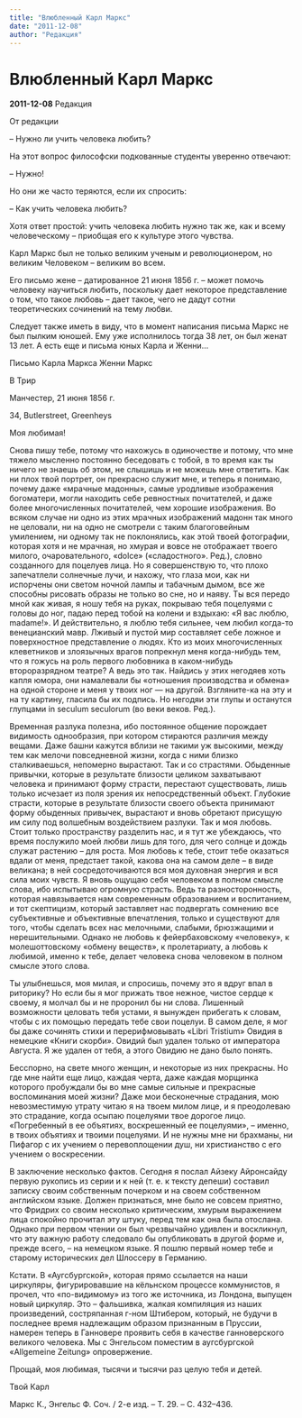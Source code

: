 ```yaml
---
title: "Влюбленный Карл Маркс"
date: "2011-12-08"
author: "Редакция"
---
```


# Влюбленный Карл Маркс

**2011-12-08** Редакция

От редакции

– Нужно ли учить человека любить?

На этот вопрос философски подкованные студенты уверенно отвечают:

– Нужно!

Но они же часто теряются, если их спросить:

– Как учить человека любить?

Хотя ответ простой: учить человека любить нужно так же, как и всему человеческому – приобщая его к культуре этого чувства.

Карл Маркс был не только великим ученым и революционером, но великим Человеком – великим во всем.

Его письмо жене – датированное 21 июня 1856 г. – может помочь человеку научиться любить, поскольку дает некоторое представление о том, что такое любовь – дает такое, чего не дадут сотни теоретических сочинений на тему любви.

Следует также иметь в виду, что в момент написания письма Маркс не был пылким юношей. Ему уже исполнилось тогда 38 лет, он был женат 13 лет. А есть еще и письма юных Карла и Женни…

Письмо Карла Маркса Женни Маркс

В Трир

Манчестер, 21 июня 1856 г.

34, Butlerstreet, Greenheys

Моя любимая!

Снова пишу тебе, потому что нахожусь в одиночестве и потому, что мне тяжело мысленно постоянно беседовать с тобой, в то время как ты ничего не знаешь об этом, не слышишь и не можешь мне ответить. Как ни плох твой портрет, он прекрасно служит мне, и теперь я понимаю, почему даже «мрачные мадонны», самые уродливые изображения богоматери, могли находить себе ревностных почитателей, и даже более многочисленных почитателей, чем хорошие изображения. Во всяком случае ни одно из этих мрачных изображений мадонн так много не целовали, ни на одно не смотрели с таким благоговейным умилением, ни одному так не поклонялись, как этой твоей фотографии, которая хотя и не мрачная, но хмурая и вовсе не отображает твоего милого, очаровательного, «dolce» («сладостного». Ред.), словно созданного для поцелуев лица. Но я совершенствую то, что плохо запечатлели солнечные лучи, и нахожу, что глаза мои, как ни испорчены они светом ночной лампы и табачным дымом, все же способны рисовать образы не только во сне, но и наяву. Ты вся передо мной как живая, я ношу тебя на руках, покрываю тебя поцелуями с головы до ног, падаю перед тобой на колени и вздыхаю: «Я вас люблю, madame!». И действительно, я люблю тебя сильнее, чем любил когда-то венецианский мавр. Лживый и пустой мир составляет себе ложное и поверхностное представление о людях. Кто из моих многочисленных клеветников и злоязычных врагов попрекнул меня когда-нибудь тем, что я гожусь на роль первого любовника в каком-нибудь второразрядном театре? А ведь это так. Найдись у этих негодяев хоть капля юмора, они намалевали бы «отношения производства и обмена» на одной стороне и меня у твоих ног — на другой. Взгляните-ка на эту и на ту картину, гласила бы их подпись. Но негодяи эти глупы и останутся глупцами in seculum seculorum (во веки веков. Ред.).

Временная разлука полезна, ибо постоянное общение порождает видимость однообразия, при котором стираются различия между вещами. Даже башни кажутся вблизи не такими уж высокими, между тем как мелочи повседневной жизни, когда с ними близко сталкиваешься, непомерно вырастают. Так и со страстями. Обыденные привычки, которые в результате близости целиком захватывают человека и принимают форму страсти, перестают существовать, лишь только исчезает из поля зрения их непосредственный объект. Глубокие страсти, которые в результате близости своего объекта принимают форму обыденных привычек, вырастают и вновь обретают присущую им силу под волшебным воздействием разлуки. Так и моя любовь. Стоит только пространству разделить нас, и я тут же убеждаюсь, что время послужило моей любви лишь для того, для чего солнце и дождь служат растению – для роста. Моя любовь к тебе, стоит тебе оказаться вдали от меня, предстает такой, какова она на самом деле – в виде великана; в ней сосредоточиваются вся моя духовная энергия и вся сила моих чувств. Я вновь ощущаю себя человеком в полном смысле слова, ибо испытываю огромную страсть. Ведь та разносторонность, которая навязывается нам современным образованием и воспитанием, и тот скептицизм, который заставляет нас подвергать сомнению все субъективные и объективные впечатления, только и существуют для того, чтобы сделать всех нас мелочными, слабыми, брюзжащими и нерешительными. Однако не любовь к фейербаховскому «человеку», к молешоттовскому «обмену веществ», к пролетариату, а любовь к любимой, именно к тебе, делает человека снова человеком в полном смысле этого слова.

Ты улыбнешься, моя милая, и спросишь, почему это я вдруг впал в риторику? Но если бы я мог прижать твое нежное, чистое сердце к своему, я молчал бы и не проронил бы ни слова. Лишенный возможности целовать тебя устами, я вынужден прибегать к словам, чтобы с их помощью передать тебе свои поцелуи. В самом деле, я мог бы даже сочинять стихи и перерифмовывать «Libri Tristium» Овидия в немецкие «Книги скорби». Овидий был удален только от императора Августа. Я же удален от тебя, а этого Овидию не дано было понять.

Бесспорно, на свете много женщин, и некоторые из них прекрасны. Но где мне найти еще лицо, каждая черта, даже каждая морщинка которого пробуждали бы во мне самые сильные и прекрасные воспоминания моей жизни? Даже мои бесконечные страдания, мою невозместимую утрату читаю я на твоем милом лице, и я преодолеваю это страдание, когда осыпаю поцелуями твое дорогое лицо. «Погребенный в ее объятиях, воскрешенный ее поцелуями», – именно, в твоих объятиях и твоими поцелуями. И не нужны мне ни брахманы, ни Пифагор с их учением о перевоплощении душ, ни христианство с его учением о воскресении.

В заключение несколько фактов. Сегодня я послал Айзеку Айронсайду первую рукопись из серии и к ней (т. е. к тексту депеши) со­ставил записку своим собственным почерком и на своем собственном английском языке. Должен признаться, мне было не совсем приятно, что Фридрих со своим несколько критическим, хмурым выражением лица спокойно прочитал эту штуку, перед тем как она была отослана. Однако при первом чтении он был чрезвычайно удивлен и восклик­нул, что эту важную работу следовало бы опубликовать в другой форме и, прежде всего, – на немецком языке. Я пошлю первый номер тебе и старому исторических дел Шлоссеру в Германию.

Кстати. В «Аугсбургской», которая прямо ссылается на наши циркуляры, фигурировавшие на кёльнском процессе коммунистов, я прочел, что «по-видимому» из того же источника, из Лондона, вы­пущен новый циркуляр. Это – фальшивка, жалкая компиляция из наших произведений, состряпанная г-ном Штибером, который, не будучи в последнее время надлежащим образом признанным в Прус­сии, намерен теперь в Ганновере проявить себя в качестве ганноверского великого человека. Мы с Энгельсом поместим в аугсбургской «Allgemeine Zeitung» опровержение.

Прощай, моя любимая, тысячи и тысячи раз целую тебя и детей.

Твой Карл

Маркс К., Энгельс Ф. Соч. / 2-е изд. – Т. 29. – C. 432–436.